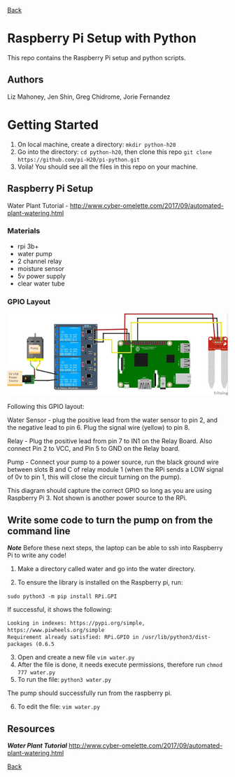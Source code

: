 [Back](./README.md)

# Raspberry Pi Setup with Python

This repo contains the Raspberry Pi setup and python scripts.

## Authors 
Liz Mahoney, Jen Shin, Greg Chidrome, Jorie Fernandez


# Getting Started
1. On local machine, create a directory: `mkdir python-h20`
2. Go into the directory: `cd python-h20`, then clone this repo `git clone https://github.com/pi-H20/pi-python.git`
3. Voila! You should see all the files in this repo on your machine.

## Raspberry Pi Setup

Water Plant Tutorial - http://www.cyber-omelette.com/2017/09/automated-plant-watering.html

### Materials
- rpi 3b+
- water pump
- 2 channel relay
- moisture sensor
- 5v power supply
- clear water tube

### GPIO Layout

![GPIO Layout](assets/rpi/GPIO.jpg)

Following this GPIO layout:

Water Sensor -  plug the positive lead from the water sensor to pin 2, and the negative lead to pin 6. Plug the signal wire (yellow) to pin 8.

Relay - Plug the positive lead from pin 7 to IN1 on the Relay Board. Also connect Pin 2 to VCC, and Pin 5 to GND on the Relay board.

Pump - Connect your pump to a power source, run the black ground wire between slots B and C of relay module 1 (when the RPi sends a LOW signal of 0v to pin 1, this will close the circuit turning on the pump).

This diagram should capture the correct GPIO so long as you are using Raspberry Pi 3. Not shown is another power source to the RPi.


## Write some code to turn the pump on from the command line
***Note*** Before these next steps, the laptop can be able to ssh into Raspberry Pi to write any code!

1. Make a directory called water and go into the water directory.

2. To ensure the library is installed on the Raspberry pi, run: 

`sudo python3 -m pip install RPi.GPI` 

If successful, it shows the following: 

```
Looking in indexes: https://pypi.org/simple, https://www.piwheels.org/simple
Requirement already satisfied: RPi.GPIO in /usr/lib/python3/dist-packages (0.6.5

```

3. Open and create a new file `vim water.py`
4. After the file is done, it needs execute permissions, therefore run `chmod 777 water.py`
5. To run the file: `python3 water.py`

The pump should successfully run from the raspberry pi.

6. To edit the file: `vim water.py`

## Resources

***Water Plant Tutorial***
http://www.cyber-omelette.com/2017/09/automated-plant-watering.html



[Back](./README.md)